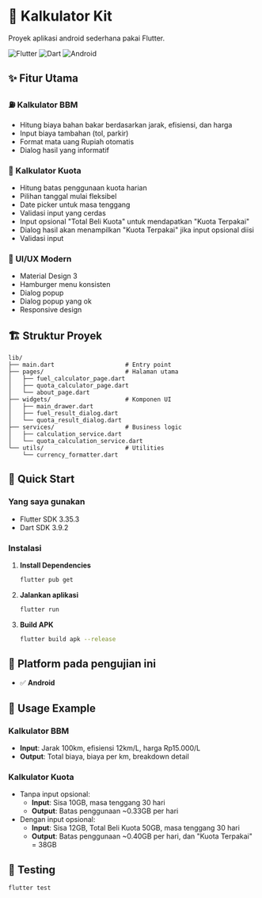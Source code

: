 # 📱 Kalkulator Kit

Proyek aplikasi android sederhana pakai Flutter.

![Flutter](https://img.shields.io/badge/Flutter-02569B?style=for-the-badge&logo=flutter&logoColor=white)
![Dart](https://img.shields.io/badge/Dart-0175C2?style=for-the-badge&logo=dart&logoColor=white)
![Android](https://img.shields.io/badge/Android-3DDC84?style=for-the-badge&logo=android&logoColor=white)

## ✨ Fitur Utama

### ⛽ Kalkulator BBM
- Hitung biaya bahan bakar berdasarkan jarak, efisiensi, dan harga
- Input biaya tambahan (tol, parkir)
- Format mata uang Rupiah otomatis
- Dialog hasil yang informatif

### 📱 Kalkulator Kuota
- Hitung batas penggunaan kuota harian
- Pilihan tanggal mulai fleksibel
- Date picker untuk masa tenggang
- Validasi input yang cerdas
- Input opsional "Total Beli Kuota" untuk mendapatkan "Kuota Terpakai"
- Dialog hasil akan menampilkan "Kuota Terpakai" jika input opsional diisi
- Validasi input

### 🎨 UI/UX Modern
- Material Design 3
- Hamburger menu konsisten
- Dialog popup
- Dialog popup yang ok
- Responsive design

## 🏗️ Struktur Proyek

```
lib/
├── main.dart                    # Entry point
├── pages/                       # Halaman utama
│   ├── fuel_calculator_page.dart
│   ├── quota_calculator_page.dart
│   └── about_page.dart
├── widgets/                     # Komponen UI
│   ├── main_drawer.dart
│   ├── fuel_result_dialog.dart
│   └── quota_result_dialog.dart
├── services/                    # Business logic
│   ├── calculation_service.dart
│   └── quota_calculation_service.dart
└── utils/                       # Utilities
    └── currency_formatter.dart
```

## 🚀 Quick Start

### Yang saya gunakan
- Flutter SDK 3.35.3
- Dart SDK 3.9.2

### Instalasi

1. **Install Dependencies**
   ```bash
   flutter pub get
   ```

2. **Jalankan aplikasi**
   ```bash
   flutter run
   ```

3. **Build APK**
   ```bash
   flutter build apk --release
   ```

## 📱 Platform pada pengujian ini

- ✅ **Android**

## 🎯 Usage Example

### Kalkulator BBM
- **Input**: Jarak 100km, efisiensi 12km/L, harga Rp15.000/L
- **Output**: Total biaya, biaya per km, breakdown detail

### Kalkulator Kuota  
- Tanpa input opsional:
   - **Input**: Sisa 10GB, masa tenggang 30 hari
   - **Output**: Batas penggunaan ~0.33GB per hari
- Dengan input opsional:
   - **Input**: Sisa 12GB, Total Beli Kuota 50GB, masa tenggang 30 hari
   - **Output**: Batas penggunaan ~0.40GB per hari, dan "Kuota Terpakai" = 38GB

## 🧪 Testing

```bash
flutter test
```


